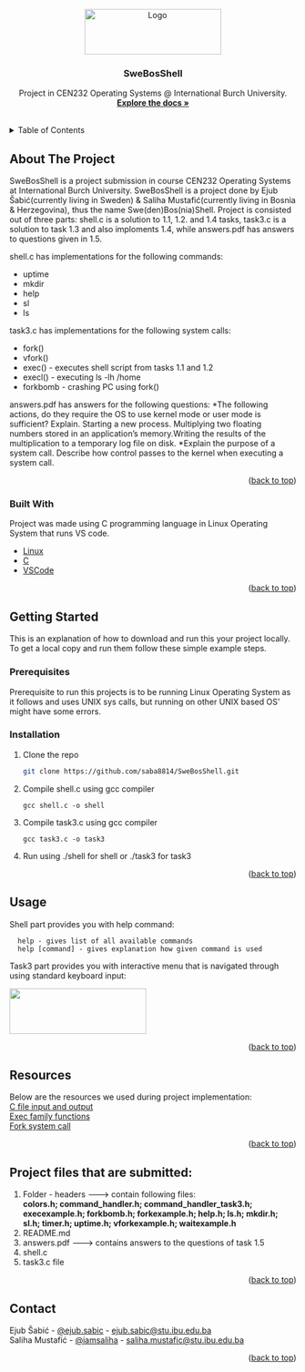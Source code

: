 <div id="top"></div>

<!-- PROJECT SHIELDS -->



<!-- PROJECT LOGO -->
<br />
<div align="center">
  <a href="https://github.com/saba8814/SweBosShell/">
    <img src="https://www.guninetwork.org/files/logo_22.png" alt="Logo" width="240" height="80">
  </a>

  <h3 align="center">SweBosShell</h3>
  <p align="center">
    Project in CEN232 Operating Systems @ International Burch University.
    <br />
    <a href="https://github.com/saba8814/SweBosShell"><strong>Explore the docs »</strong></a>
    <br />
    <br />
  </p>
</div>



<!-- TABLE OF CONTENTS -->
<details>
  <summary>Table of Contents</summary>
  <ol>
    <li>
      <a href="#about-the-project">About The Project</a>
      <ul>
        <li><a href="#built-with">Built With</a></li>
      </ul>
    </li>
    <li>
      <a href="#getting-started">Getting Started</a>
      <ul>
        <li><a href="#prerequisites">Prerequisites</a></li>
        <li><a href="#installation">Installation</a></li>
      </ul>
    </li>
    <li><a href="#usage">Usage</a></li>
    <li><a href="#resources">Resources</a></li> 
    <li><a href="#Project files that are submitted">Project files that are submitted</a></li>
    <li><a href="#contact">Contact</a></li>
  </ol>
</details>



<!-- ABOUT THE PROJECT -->
## About The Project

SweBosShell is a project submission in course CEN232 Operating Systems at International Burch University. SweBosShell is a project done by Ejub Šabić(currently living in Sweden) & Saliha Mustafić(currently living in Bosnia & Herzegovina), thus the name Swe(den)Bos(nia)Shell. Project is consisted out of three parts: shell.c is a solution to 1.1, 1.2. and 1.4 tasks, task3.c is a solution to task 1.3 and also imploments 1.4, while answers.pdf has answers to questions given in 1.5.

shell.c has implementations for the following commands:
* uptime
* mkdir
* help
* sl
* ls

task3.c has implementations for the following system calls:
* fork()
* vfork()
* exec() - executes shell script from tasks 1.1 and 1.2
* execl() - executing ls -lh /home
* forkbomb - crashing PC using fork()

answers.pdf has answers for the following questions:
*The following actions, do they require the OS to use kernel mode or user mode is sufficient? Explain. Starting a new process. Multiplying two floating numbers stored in an application’s memory.Writing the results of the multiplication to a temporary log file on disk.
*Explain the purpose of a system call. Describe how control passes to the kernel when executing a system call.

 
<p align="right">(<a href="#top">back to top</a>)</p>



### Built With

Project was made using C programming language in Linux Operating System that runs VS code.

* [Linux](https://www.linux.org/)
* [C](https://www.cprogramming.com/)
* [VSCode](https://code.visualstudio.com/)


<p align="right">(<a href="#top">back to top</a>)</p>



<!-- GETTING STARTED -->
## Getting Started

This is an explanation of how to download and run this your project locally.
To get a local copy and run them follow these simple example steps.

### Prerequisites

Prerequisite to run this projects is to be running Linux Operating System as it follows and uses UNIX sys calls, but running on other UNIX based OS' might have some errors.


### Installation

1. Clone the repo
   ```sh
   git clone https://github.com/saba8814/SweBosShell.git
   ```
2. Compile shell.c using gcc compiler
   ```
   gcc shell.c -o shell
   ```
3. Compile task3.c using gcc compiler
   ```
   gcc task3.c -o task3
   ```
4. Run using ./shell for shell or ./task3 for task3


<p align="right">(<a href="#top">back to top</a>)</p>



<!-- USAGE EXAMPLES -->
## Usage

Shell part provides you with help command:
 ```
   help - gives list of all available commands
   help [command] - gives explanation how given command is used
 ```
Task3 part provides you with interactive menu that is navigated through using standard keyboard input:

  <a href="https://github.com/saba8814/SweBosShell/">
    <img src="https://user-images.githubusercontent.com/90252317/166501298-bd264825-1be2-4efb-97f2-4fc9cecb2749.png" width="240" height="80">
  </a>



<p align="right">(<a href="#top">back to top</a>)</p>

<!-- RESOURCES -->
## Resources 

Below are the resources we used during project implementation: 
<br />
<a href="https://www.programiz.com/c-programming/c-file-input-output">C file input and output</a>
<br />
<a href="https://www.geeksforgeeks.org/exec-family-of-functions-in-c/">Exec family functions</a>
<br />
<a href="https://www.geeksforgeeks.org/fork-system-call/">Fork system call</a>


<p align="right">(<a href="#top">back to top</a>)</p>


<!-- FILES -->
## Project files that are submitted:

1. Folder - headers ---> contain following files:<br />
<b>colors.h; command_handler.h; command_handler_task3.h; execexample.h; forkbomb.h; forkexample.h; help.h; ls.h; mkdir.h; sl.h; timer.h; uptime.h; vforkexample.h; waitexample.h </b> <br />
2. README.md <br />
3. answers.pdf ---> contains answers to the questions of task 1.5 <br />
4. shell.c <br />
5. task3.c file 


<p align="right">(<a href="#top">back to top</a>)</p>


<!-- CONTACT -->
## Contact

Ejub Šabić - [@ejub.sabic](https://instagram.com/ejub.sabic) - ejub.sabic@stu.ibu.edu.ba 
<br>
Saliha Mustafić - [@iamsaliha](https://instagram.com/iamsaliha) - saliha.mustafic@stu.ibu.edu.ba


<p align="right">(<a href="#top">back to top</a>)</p>




<!-- MARKDOWN LINKS & IMAGES -->
<!-- https://www.markdownguide.org/basic-syntax/#reference-style-links -->
[contributors-shield]: https://img.shields.io/github/contributors/othneildrew/Best-README-Template.svg?style=for-the-badge
[contributors-url]: https://github.com/othneildrew/Best-README-Template/graphs/contributors
[forks-shield]: https://img.shields.io/github/forks/othneildrew/Best-README-Template.svg?style=for-the-badge
[forks-url]: https://github.com/othneildrew/Best-README-Template/network/members
[stars-shield]: https://img.shields.io/github/stars/othneildrew/Best-README-Template.svg?style=for-the-badge
[stars-url]: https://github.com/othneildrew/Best-README-Template/stargazers
[issues-shield]: https://img.shields.io/github/issues/othneildrew/Best-README-Template.svg?style=for-the-badge
[issues-url]: https://github.com/othneildrew/Best-README-Template/issues
[license-shield]: https://img.shields.io/github/license/othneildrew/Best-README-Template.svg?style=for-the-badge
[license-url]: https://github.com/othneildrew/Best-README-Template/blob/master/LICENSE.txt
[linkedin-shield]: https://img.shields.io/badge/-LinkedIn-black.svg?style=for-the-badge&logo=linkedin&colorB=555
[linkedin-url]: https://linkedin.com/in/othneildrew
[product-screenshot]: images/screenshot.png
